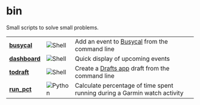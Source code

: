 # bin
Small scripts to solve small problems.

| | | |
| --- | --- | --- |
| [**busycal**](https://github.com/pete-kelly/bin/blob/main/busycal) | ![Shell](https://img.shields.io/badge/Shell-4EAA25?&style=plastic&logo=gnu-bash&logoColor=white)  |  Add an event to [Busycal](https://busymac.com/) from the command line |
| [**dashboard**](https://github.com/pete-kelly/bin/blob/main/dashboard) | ![Shell](https://img.shields.io/badge/Shell-4EAA25?&style=plastic&logo=gnu-bash&logoColor=white)  |  Quick display of upcoming events |
| [**todraft**](https://github.com/pete-kelly/bin/blob/main/todraft) | ![Shell](https://img.shields.io/badge/Shell-4EAA25?&style=plastic&logo=gnu-bash&logoColor=white)  |  Create a [Drafts app](https://getdrafts.com/) draft from the command line |
| [**run_pct**](https://github.com/pete-kelly/bin/run_pct) | ![Python](https://img.shields.io/badge/python-%233670A0?style=for-the-badge&logo=python&logoColor=ffdd54) | Calculate percentage of time spent running during a Garmin watch activity |